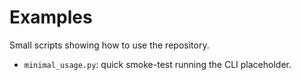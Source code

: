 Examples
========

Small scripts showing how to use the repository.

- `minimal_usage.py`: quick smoke-test running the CLI placeholder.

